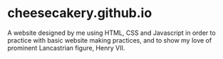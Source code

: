 # cheesecakery.github.io

A website designed by me using HTML, CSS and Javascript in order to practice with basic website making practices, and to show my love of prominent Lancastrian figure, Henry VII.
